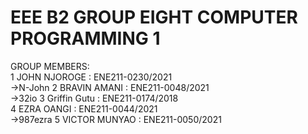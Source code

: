 # EEE B2 GROUP EIGHT COMPUTER PROGRAMMING 1<br/></n>
GROUP MEMBERS: <br/>
   1 JOHN NJOROGE : ENE211-0230/2021<br/>    ->N-John
   2 BRAVIN AMANI : ENE211-0048/2021<br/>    ->32io
   3 Griffin Gutu  : ENE211-0174/2018<br/> 
   4 EZRA OANGI : ENE211-0044/2021<br/>      ->987ezra
   5 VICTOR MUNYAO : ENE211-0050/2021<br/>
    
